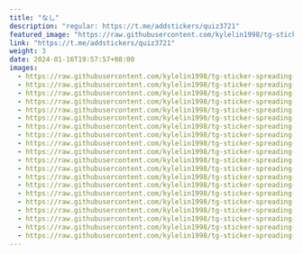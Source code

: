 ```yaml
---
title: "なし"
description: "regular: https://t.me/addstickers/quiz3721"
featured_image: "https://raw.githubusercontent.com/kylelin1998/tg-sticker-spreading-worldwide-images/main/img/c70f1f09-ba60-4f49-b862-e5078b03ef05.jpg"
link: "https://t.me/addstickers/quiz3721"
weight: 3
date: 2024-01-16T19:57:57+08:00
images:
  - https://raw.githubusercontent.com/kylelin1998/tg-sticker-spreading-worldwide-images/main/img/c70f1f09-ba60-4f49-b862-e5078b03ef05.jpg
  - https://raw.githubusercontent.com/kylelin1998/tg-sticker-spreading-worldwide-images/main/img/5daaa769-cbd7-4da5-8e11-ec8696a83716.jpg
  - https://raw.githubusercontent.com/kylelin1998/tg-sticker-spreading-worldwide-images/main/img/804ffb99-004d-441f-b607-774753cf900d.jpg
  - https://raw.githubusercontent.com/kylelin1998/tg-sticker-spreading-worldwide-images/main/img/58a57283-5fad-4c0c-8a24-bf899aa1dd2c.jpg
  - https://raw.githubusercontent.com/kylelin1998/tg-sticker-spreading-worldwide-images/main/img/e3a3e21d-2f2f-420e-b90d-915e8c050ee1.jpg
  - https://raw.githubusercontent.com/kylelin1998/tg-sticker-spreading-worldwide-images/main/img/400faa83-fca9-4ec9-a1cb-07a9b107cfcb.jpg
  - https://raw.githubusercontent.com/kylelin1998/tg-sticker-spreading-worldwide-images/main/img/2811dfa2-432b-459e-8c08-87ca611fca1c.jpg
  - https://raw.githubusercontent.com/kylelin1998/tg-sticker-spreading-worldwide-images/main/img/1fbaf1b4-7a9e-4cf2-acef-f88394ccc888.jpg
  - https://raw.githubusercontent.com/kylelin1998/tg-sticker-spreading-worldwide-images/main/img/9a9478b1-ed10-48c7-86f9-9a5fd0833124.jpg
  - https://raw.githubusercontent.com/kylelin1998/tg-sticker-spreading-worldwide-images/main/img/60e5ccc6-ef8d-444e-bd3f-563ec75677ce.jpg
  - https://raw.githubusercontent.com/kylelin1998/tg-sticker-spreading-worldwide-images/main/img/0cd37db6-bcf2-43b8-8577-23cdd8a3211c.jpg
  - https://raw.githubusercontent.com/kylelin1998/tg-sticker-spreading-worldwide-images/main/img/6af8e7e0-6707-4553-a950-29753637d1de.jpg
  - https://raw.githubusercontent.com/kylelin1998/tg-sticker-spreading-worldwide-images/main/img/70292153-312a-4330-8299-b688880de671.jpg
  - https://raw.githubusercontent.com/kylelin1998/tg-sticker-spreading-worldwide-images/main/img/042e5c42-ac90-494a-ad8c-183c4f210530.jpg
  - https://raw.githubusercontent.com/kylelin1998/tg-sticker-spreading-worldwide-images/main/img/a9957386-0962-4390-bc0d-6d2a1f11e725.jpg
  - https://raw.githubusercontent.com/kylelin1998/tg-sticker-spreading-worldwide-images/main/img/561c1a55-ae2a-482e-9671-8269615948c6.jpg
  - https://raw.githubusercontent.com/kylelin1998/tg-sticker-spreading-worldwide-images/main/img/65ff9da6-5937-4392-b43d-c85e2c8919e6.jpg
  - https://raw.githubusercontent.com/kylelin1998/tg-sticker-spreading-worldwide-images/main/img/83c202d7-5fbf-4c06-9307-205446e83b15.jpg
  - https://raw.githubusercontent.com/kylelin1998/tg-sticker-spreading-worldwide-images/main/img/6651fce5-b15a-4b0d-9b6a-ae9bf7d15ea6.jpg
  - https://raw.githubusercontent.com/kylelin1998/tg-sticker-spreading-worldwide-images/main/img/2edb02ba-8342-41f1-bf1b-ba25d1535e47.jpg
---
```


